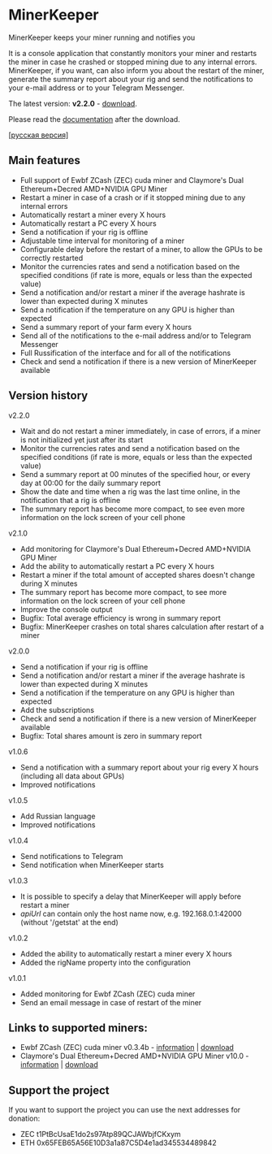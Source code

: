# MinerKeeper
MinerKeeper keeps your miner running and notifies you

It is a console application that constantly monitors your miner and restarts the miner in case he crashed or stopped mining due to any internal errors.
MinerKeeper, if you want, can also inform you about the restart of the miner, generate the summary report about your rig and send the notifications to your e-mail address or to your Telegram Messenger.

The latest version: **v2.2.0** - [download](https://github.com/anmalkov/minerkeeper/releases/download/v2.2.0/MinerKeeper.2.2.0.zip).

Please read the [documentation](https://github.com/anmalkov/minerkeeper/blob/master/help.md) after the download.

[[русская версия]](https://github.com/anmalkov/minerkeeper/blob/master/README_ru.md)

## Main features

* Full support of Ewbf ZCash (ZEC) cuda miner and Claymore's Dual Ethereum+Decred AMD+NVIDIA GPU Miner
* Restart a miner in case of a crash or if it stopped mining due to any internal errors
* Automatically restart a miner every X hours
* Automatically restart a PC every X hours
* Send a notification if your rig is offline
* Adjustable time interval for monitoring of a miner
* Configurable delay before the restart of a miner, to allow the GPUs to be correctly restarted
* Monitor the currencies rates and send a notification based on the specified conditions (if rate is more, equals or less than the expected value)
* Send a notification and/or restart a miner if the average hashrate is lower than expected during X minutes
* Send a notification if the temperature on any GPU is higher than expected
* Send a summary report of your farm every X hours
* Send all of the notifications to the e-mail address and/or to Telegram Messenger
* Full Russification of the interface and for all of the notifications
* Check and send a notification if there is a new version of MinerKeeper available

## Version history

v2.2.0
* Wait and do not restart a miner immediately, in case of errors, if a miner is not initialized yet just after its start
* Monitor the currencies rates and send a notification based on the specified conditions (if rate is more, equals or less than the expected value)
* Send a summary report at 00 minutes of the specified hour, or every day at 00:00 for the daily summary report 
* Show the date and time when a rig was the last time online, in the notification that a rig is offline 
* The summary report has become more compact, to see even more information on the lock screen of your cell phone 

v2.1.0
* Add monitoring for Claymore's Dual Ethereum+Decred AMD+NVIDIA GPU Miner
* Add the ability to automatically restart a PC every X hours
* Restart a miner if the total amount of accepted shares doesn't change during X minutes
* The summary report has become more compact, to see more information on the lock screen of your cell phone
* Improve the console output
* Bugfix: Total average efficiency is wrong in summary report
* Bugfix: MinerKeeper crashes on total shares calculation after restart of a miner

v2.0.0
* Send a notification if your rig is offline
* Send a notification and/or restart a miner if the average hashrate is lower than expected during X minutes
* Send a notification if the temperature on any GPU is higher than expected
* Add the subscriptions
* Check and send a notification if there is a new version of MinerKeeper available
* Bugfix: Total shares amount is zero in summary report

v1.0.6
* Send a notification with a summary report about your rig every X hours (including all data about GPUs)
* Improved notifications

v1.0.5
* Add Russian language
* Improved notifications

v1.0.4
* Send notifications to Telegram
* Send notification when MinerKeeper starts

v1.0.3
* It is possible to specify a delay that MinerKeeper will apply before restart a miner
* *apiUrl* can contain only the host name now, e.g. 192.168.0.1:42000 (without '/getstat' at the end)

v1.0.2
* Added the ability to automatically restart a miner every X hours
* Added the rigName property into the configuration

v1.0.1
* Added monitoring for Ewbf ZCash (ZEC) cuda miner
* Send an email message in case of restart of the miner

## Links to supported miners:

* Ewbf ZCash (ZEC) cuda miner v0.3.4b - [information](https://github.com/nanopool/ewbf-miner) | [download](https://github.com/nanopool/ewbf-miner/releases/download/v0.3.4b/Zec.miner.0.3.4b.zip)
* Claymore's Dual Ethereum+Decred AMD+NVIDIA GPU Miner v10.0 - [information](https://github.com/nanopool/Claymore-Dual-Miner) | [download](https://github.com/nanopool/Claymore-Dual-Miner/releases/download/v10.0/Claymore.s.Dual.Ethereum.Decred_Siacoin_Lbry_Pascal.AMD.NVIDIA.GPU.Miner.v10.0.zip)

## Support the project

If you want to support the project you can use the next addresses for donation:
* ZEC t1PtBcUsaE1do2s97Atp89QCJAWbjfCKxym
* ETH 0x65FEB65A56E10D3a1a87C5D4e1ad345534489842
